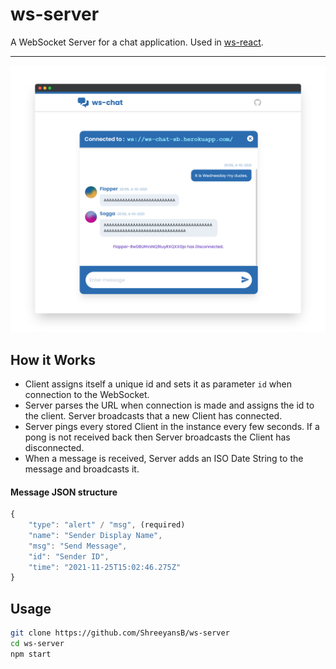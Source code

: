 # ws-server
A WebSocket Server for a chat application. Used in [ws-react](https://github.com/ShreeyansB/ws-react).

---
![screenshot](ss.png)

## How it Works
* Client assigns itself a unique id and sets it as parameter `id` when connection to the WebSocket.
* Server parses the URL when connection is made and assigns the id to the client. Server broadcasts that a new Client has connected.
* Server pings every stored Client in the instance every few seconds. If a pong is not received back then Server broadcasts the Client has disconnected.
* When a message is received, Server adds an ISO Date String to the message and broadcasts it.

#### Message JSON structure
```js
{
    "type": "alert" / "msg", (required)
    "name": "Sender Display Name",
    "msg": "Send Message",
    "id": "Sender ID",
    "time": "2021-11-25T15:02:46.275Z"
}
```

## Usage
```bash
git clone https://github.com/ShreeyansB/ws-server
cd ws-server
npm start
```